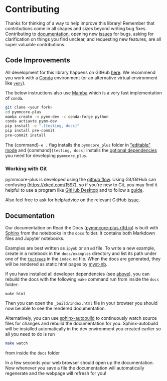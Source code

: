 # Contributing

Thanks for thinking of a way to help improve this library! Remember that contributions come in all shapes and sizes beyond writing bug fixes. Contributing to [documentation](#documentation), opening new [issues](https://github.com/tlambert03/pymmcore-plus/issues) for bugs, asking for clarification on things you find unclear, and requesting new features, are all super valuable contributions.

## Code Improvements

All development for this library happens on GitHub [here](https://github.com/tlambert03/pymmcore-plus). We recommend you work with a [Conda](https://www.anaconda.com/products/individual) environment (or an alternative virtual environment like [`venv`](https://docs.python.org/3/library/venv.html)).

The below instructions also use [Mamba](https://github.com/mamba-org/mamba#the-fast-cross-platform-package-manager) which is a very fast implementation of `conda`.

```bash
git clone <your fork>
cd pymmcore-plus
mamba create -n pymm-dev -c conda-forge python
conda actiavte pymm-dev
pip install -e ".[testing, docs]"
pip install pre-commit
pre-commit install
```

The {command}`-e .` flag installs the `pymmcore_plus` folder in ["editable" mode](https://pip.pypa.io/en/stable/cli/pip_install/#editable-installs) and {command}`[testing, docs]` installs the [optional dependencies](https://setuptools.readthedocs.io/en/latest/userguide/dependency_management.html#optional-dependencies) you need for developing `pymmcore_plus`.


### Working with Git

pymmcore-plus is developed using the [github flow](https://docs.github.com/en/get-started/quickstart/github-flow). Using Git/GitHub can confusing (<https://xkcd.com/1597>), so if you're new to Git, you may find it helpful to use a program like [GitHub Desktop](https://desktop.github.com) and to follow a [guide](https://github.com/firstcontributions/first-contributions#first-contributions).

Also feel free to ask for help/advice on the relevant GitHub [issue](https://github.com/tlambert03/pymmcore-plus/issues).

## Documentation

Our documentation on Read the Docs ([pymmcore-plus.rtfd.io](https://pymmcore-plus.readthedocs.io)) is built with [Sphinx](https://www.sphinx-doc.org) from the notebooks in the `docs` folder. It contains both Markdown files and Jupyter notebooks.

Examples are best written as `ipynb` or an `md` file. To write a new example, create in a notebook in the `docs/examples` directory and list its path under one of the [`toctree`s](https://www.sphinx-doc.org/en/master/usage/restructuredtext/directives.html#directive-toctree) in the `index.md` file. When the docs are generated, they will be rendered as static html pages by [myst-nb](https://myst-nb.readthedocs.io).


If you have installed all developer dependencies (see [above](#contributing)), you can rebuild the docs with the following `make` command run from inside the `docs` folder:

```
make html
```

Then you can open the `_build/index.html` file in your browser you should now be able to see the rendered documentation.

Alternatively, you can use [sphinx-autobuild](https://github.com/executablebooks/sphinx-autobuild) to continuously watch source files for changes and rebuild the documentation for you. Sphinx-autobuild will be installed automatically in the dev environment you created earlier so all you need to do is run

```bash
make watch
```
from inside the `docs` folder

In a few seconds your web browser should open up the documentation. Now whenever you save a file the documentation will automatically regenerate and the webpage will refresh for you!
